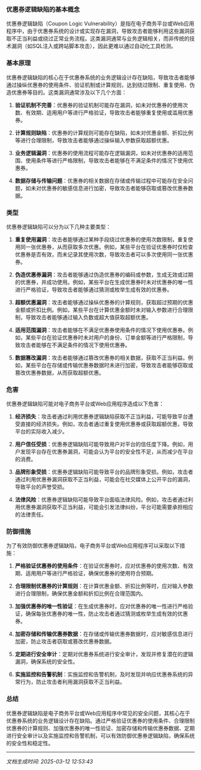 ### 优惠券逻辑缺陷的基本概念

优惠券逻辑缺陷（Coupon Logic Vulnerability）是指在电子商务平台或Web应用程序中，由于优惠券系统的设计或实现存在漏洞，导致攻击者能够利用这些漏洞获取不正当利益或绕过正常业务流程。这类漏洞通常与业务逻辑相关，而非传统的技术漏洞（如SQL注入或跨站脚本攻击），因此更难以通过自动化工具检测。

### 基本原理

优惠券逻辑缺陷的核心在于优惠券系统的业务逻辑设计存在缺陷，导致攻击者能够通过操纵优惠券的使用条件、验证机制或计算规则，达到绕过限制、重复使用、伪造优惠券等目的。这类漏洞通常涉及以下几个方面：

1. **验证机制不完善**：优惠券的验证机制可能存在漏洞，如未对优惠券的使用次数、有效期、适用用户等进行严格验证，导致攻击者能够重复使用或滥用优惠券。

2. **计算规则缺陷**：优惠券的计算规则可能存在缺陷，如未对优惠金额、折扣比例等进行合理限制，导致攻击者能够通过操纵输入参数获取超额优惠。

3. **业务逻辑漏洞**：优惠券的使用流程可能存在逻辑漏洞，如未对优惠券的适用范围、使用条件等进行严格限制，导致攻击者能够在不满足条件的情况下使用优惠券。

4. **数据存储与传输问题**：优惠券的相关数据在存储或传输过程中可能存在安全问题，如未对优惠券的敏感信息进行加密，导致攻击者能够窃取或篡改优惠券数据。

### 类型

优惠券逻辑缺陷可以分为以下几种主要类型：

1. **重复使用漏洞**：攻击者能够通过某种手段绕过优惠券的使用次数限制，重复使用同一张优惠券，从而获取多次优惠。例如，某些平台在验证优惠券时仅检查优惠券是否有效，而未记录其使用次数，导致攻击者可以多次使用同一张优惠券。

2. **伪造优惠券漏洞**：攻击者能够通过伪造优惠券的编码或参数，生成无效或过期的优惠券，并成功使用。例如，某些平台在生成优惠券时未对优惠券的唯一性进行严格验证，导致攻击者能够通过猜测或枚举生成有效的优惠券。

3. **超额优惠漏洞**：攻击者能够通过操纵优惠券的计算规则，获取超过预期的优惠金额或折扣比例。例如，某些平台在计算优惠金额时未对输入参数进行合理限制，导致攻击者能够通过输入负数或超大值获取超额优惠。

4. **适用范围漏洞**：攻击者能够在不满足优惠券使用条件的情况下使用优惠券。例如，某些平台在验证优惠券时未对用户的身份、订单金额等进行严格限制，导致攻击者能够在不满足条件的情况下使用优惠券。

5. **数据篡改漏洞**：攻击者能够通过篡改优惠券的相关数据，获取不正当利益。例如，某些平台在存储或传输优惠券数据时未进行加密，导致攻击者能够窃取或篡改优惠券数据，从而获取超额优惠。

### 危害

优惠券逻辑缺陷可能对电子商务平台或Web应用程序造成以下危害：

1. **经济损失**：攻击者通过利用优惠券逻辑缺陷获取不正当利益，可能导致平台遭受直接的经济损失。例如，攻击者通过重复使用优惠券或获取超额优惠，导致平台的实际收入减少。

2. **用户信任受损**：优惠券逻辑缺陷可能导致用户对平台的信任度下降。例如，用户发现平台存在优惠券漏洞，可能会认为平台的安全性不足，从而减少在平台的消费。

3. **品牌形象受损**：优惠券逻辑缺陷可能导致平台的品牌形象受损。例如，攻击者通过利用优惠券漏洞获取不正当利益，可能会在社交媒体上公开平台的漏洞，导致平台的声誉受损。

4. **法律风险**：优惠券逻辑缺陷可能导致平台面临法律风险。例如，攻击者通过利用优惠券漏洞获取不正当利益，可能会引发法律纠纷，平台可能需要承担相应的法律责任。

### 防御措施

为了有效防御优惠券逻辑缺陷，电子商务平台或Web应用程序可以采取以下措施：

1. **严格验证优惠券的使用条件**：在验证优惠券时，应对优惠券的使用次数、有效期、适用用户等进行严格验证，确保优惠券的使用符合预期。

2. **合理限制优惠券的计算规则**：在计算优惠金额、折扣比例等时，应对输入参数进行合理限制，确保优惠金额和折扣比例在合理范围内。

3. **加强优惠券的唯一性验证**：在生成优惠券时，应对优惠券的唯一性进行严格验证，确保每张优惠券的唯一性，防止攻击者通过猜测或枚举生成有效的优惠券。

4. **加密存储和传输优惠券数据**：在存储或传输优惠券数据时，应对敏感信息进行加密，防止攻击者窃取或篡改优惠券数据。

5. **定期进行安全审计**：定期对优惠券系统进行安全审计，发现并修复潜在的逻辑漏洞，确保系统的安全性。

6. **实施监控和告警机制**：实施监控和告警机制，及时发现并响应优惠券系统的异常行为，防止攻击者利用漏洞获取不正当利益。

### 总结

优惠券逻辑缺陷是电子商务平台或Web应用程序中常见的安全问题，其核心在于优惠券系统的业务逻辑设计存在缺陷。通过严格验证优惠券的使用条件、合理限制优惠券的计算规则、加强优惠券的唯一性验证、加密存储和传输优惠券数据、定期进行安全审计以及实施监控和告警机制，可以有效防御优惠券逻辑缺陷，确保系统的安全性和稳定性。

---

*文档生成时间: 2025-03-12 12:53:43*



















